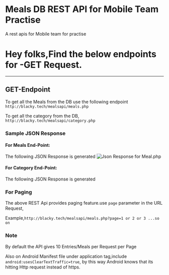 # Meals DB REST API for Mobile Team Practise
A rest apis for Mobile team for practise
# Hey folks,Find the below endpoints for -GET Request.
***
## GET-Endpoint

To get all the Meals from the DB use the following endpoint
`http://blacky.tech/mealsapi/meals.php`

To get all the category from the DB,
`http://blacky.tech/mealsapi/category.php`

### Sample JSON Response 
#### For Meals End-Point:
The following JSON Response is generated 
![Json Response for Meal.php](https://nr-production-discourse.s3.amazonaws.com/original/2X/3/3c6092be7db28059f2df450317b8bbad6941d61f.png)

#### For Category End-Point:
The following JSON Response is generated 

### For Paging 
The above REST Api provides paging feature.use `page` parameter in the URL Request,

Example,`http://blacky.tech/mealsapi/meals.php?page=1 or 2 or 3 ...so on`

### Note
By default the API gives 10 Entries/Meals per Request per Page

Also on Android Manifest file under application tag,include `android:usesClearTextTraffic=true`, by this way Android knows that its hitting Http request instead of https.
